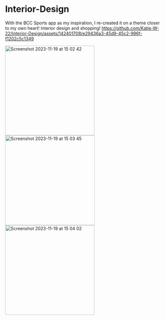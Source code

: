 # Interior-Design
With the BCC Sports app as my inspiration, I re-created it on a theme closer to my own heart! Interior design and shopping! 
https://github.com/Katie-W-22/Interior-Design/assets/142401708/e29436a3-45d9-45c2-996f-f1202c5c1349


<img width="289" alt="Screenshot 2023-11-19 at 15 02 42" src="https://github.com/Katie-W-22/Interior-Design/assets/142401708/35758f94-b2c3-46bd-99d1-e06eef9f7f86">
<img width="290" alt="Screenshot 2023-11-19 at 15 03 45" src="https://github.com/Katie-W-22/Interior-Design/assets/142401708/86139104-2a79-4b93-8369-c5e57f1598a1">
<img width="289" alt="Screenshot 2023-11-19 at 15 04 02" src="https://github.com/Katie-W-22/Interior-Design/assets/142401708/8654211d-fcfb-4128-bb63-32f4383723ee">
